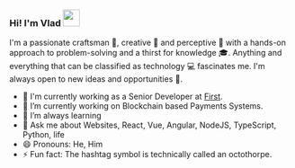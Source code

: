 ### Hi! I'm Vlad <img src="https://user-images.githubusercontent.com/42378118/110234147-e3259600-7f4e-11eb-95be-0c4047144dea.gif" width="30">

I'm a passionate craftsman 🔧, creative 🎨 and perceptive 🔭 with a hands-on approach to problem-solving and a thirst for knowledge 🎓. Anything and everything that can be classified as technology 💻 fascinates me. I'm always open to new ideas and opportunities 🙏.

- 💼 I'm currently working as a Senior Developer at [First](https://firstdag.com).
- 🔭 I’m currently working on Blockchain based Payments Systems.
- 🌱 I’m always learning
- 💬 Ask me about Websites, React, Vue, Angular, NodeJS, TypeScript, Python, life
- 😄 Pronouns: He, Him
- ⚡ Fun fact: The hashtag symbol is technically called an octothorpe.
